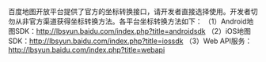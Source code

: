 百度地图开放平台提供了官方的坐标转换接口，请开发者直接选择使用。开发者切勿从非官方渠道获得坐标转换方法。各平台坐标转换方法如下：
（1）Android地图SDK：http://lbsyun.baidu.com/index.php?title=androidsdk
（2）iOS地图SDK：http://lbsyun.baidu.com/index.php?title=iossdk
（3）Web API服务：http://lbsyun.baidu.com/index.php?title=webapi